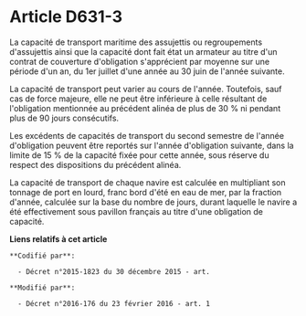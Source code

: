 # Article D631-3

La capacité de transport maritime des assujettis ou regroupements d'assujettis ainsi que la capacité dont fait état un
armateur au titre d'un contrat de couverture d'obligation s'apprécient par moyenne sur une période d'un an, du 1er juillet
d'une année au 30 juin de l'année suivante.

La capacité de transport peut varier au cours de l'année. Toutefois, sauf cas de force majeure, elle ne peut être inférieure
à celle résultant de l'obligation mentionnée au précédent alinéa de plus de 30 % ni pendant plus de 90 jours consécutifs.

Les excédents de capacités de transport du second semestre de l'année d'obligation peuvent être reportés sur l'année
d'obligation suivante, dans la limite de 15 % de la capacité fixée pour cette année, sous réserve du respect des dispositions
du précédent alinéa.

La capacité de transport de chaque navire est calculée en multipliant son tonnage de port en lourd, franc bord d'été en eau
de mer, par la fraction d'année, calculée sur la base du nombre de jours, durant laquelle le navire a été effectivement sous
pavillon français au titre d'une obligation de capacité.

**Liens relatifs à cet article**

	**Codifié par**:

	  - Décret n°2015-1823 du 30 décembre 2015 - art.

	**Modifié par**:

	  - Décret n°2016-176 du 23 février 2016 - art. 1
